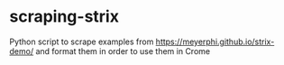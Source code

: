 # scraping-strix

Python script to scrape examples from https://meyerphi.github.io/strix-demo/ and format them in order to use them in Crome
